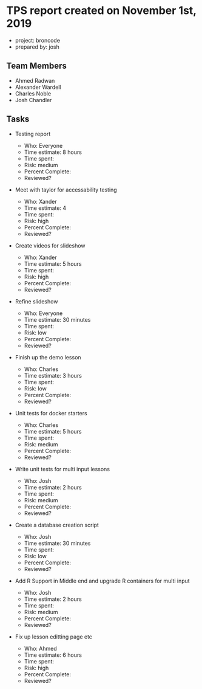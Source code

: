 # TPS report created on November 1st, 2019
* project: broncode
* prepared by: josh

## Team Members
* Ahmed Radwan
* Alexander Wardell
* Charles Noble
* Josh Chandler

## Tasks
* Testing report
    * Who: Everyone
    * Time estimate: 8 hours
    * Time spent: 
    * Risk: medium
    * Percent Complete:
    * Reviewed?

* Meet with taylor for accessability testing
    * Who: Xander
    * Time estimate: 4
    * Time spent: 
    * Risk: high
    * Percent Complete:
    * Reviewed?

* Create videos for slideshow
    * Who: Xander
    * Time estimate: 5 hours 
    * Time spent: 
    * Risk: high
    * Percent Complete:
    * Reviewed?

* Refine slideshow
    * Who: Everyone
    * Time estimate: 30 minutes
    * Time spent: 
    * Risk: low
    * Percent Complete:
    * Reviewed?

* Finish up the demo lesson
    * Who: Charles
    * Time estimate: 3 hours
    * Time spent: 
    * Risk: low
    * Percent Complete:
    * Reviewed?

* Unit tests for docker starters
    * Who: Charles
    * Time estimate: 5 hours
    * Time spent: 
    * Risk: medium
    * Percent Complete:
    * Reviewed?

* Write unit tests for multi input lessons
    * Who: Josh
    * Time estimate: 2 hours
    * Time spent: 
    * Risk: medium
    * Percent Complete:
    * Reviewed?

* Create a database creation script
    * Who: Josh
    * Time estimate: 30 minutes 
    * Time spent: 
    * Risk: low
    * Percent Complete:
    * Reviewed?

* Add R Support in Middle end and upgrade R containers for multi input
    * Who: Josh
    * Time estimate: 2 hours
    * Time spent: 
    * Risk: medium
    * Percent Complete:
    * Reviewed?

* Fix up lesson editting page etc
    * Who: Ahmed
    * Time estimate: 6 hours
    * Time spent: 
    * Risk: high
    * Percent Complete:
    * Reviewed?
